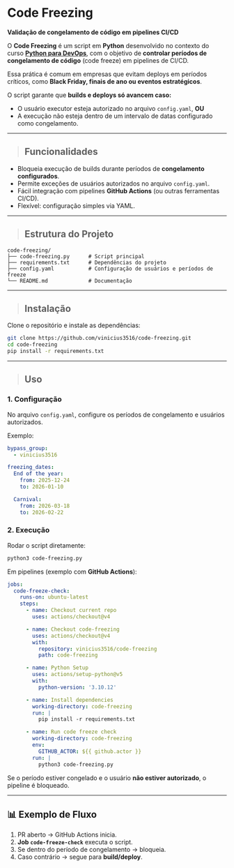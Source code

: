 # Code Freezing

**Validação de congelamento de código em pipelines CI/CD**

O **Code Freezing** é um script em **Python** desenvolvido no contexto do curso [**Python para DevOps**](https://www.udemy.com/course/python-para-devops/?couponCode=KEEPLEARNINGBR), com o objetivo de **controlar períodos de congelamento de código** (code freeze) em pipelines de CI/CD.

Essa prática é comum em empresas que evitam deploys em períodos críticos, como **Black Friday, finais de ano ou eventos estratégicos**.

O script garante que **builds e deploys só avancem caso:**

- O usuário executor esteja autorizado no arquivo `config.yaml`, **OU**
- A execução não esteja dentro de um intervalo de datas configurado como congelamento.

---

> ## Funcionalidades

- Bloqueia execução de builds durante períodos de **congelamento configurados**.
- Permite exceções de usuários autorizados no arquivo `config.yaml`.
- Fácil integração com pipelines **GitHub Actions** (ou outras ferramentas CI/CD).
- Flexível: configuração simples via YAML.

---

> ## Estrutura do Projeto

```
code-freezing/
├── code-freezing.py      # Script principal
├── requirements.txt      # Dependências do projeto
├── config.yaml           # Configuração de usuários e períodos de freeze
└── README.md             # Documentação
```

---

> ## Instalação

Clone o repositório e instale as dependências:

```bash
git clone https://github.com/vinicius3516/code-freezing.git
cd code-freezing
pip install -r requirements.txt
```

---

> ## Uso

### 1. Configuração

No arquivo `config.yaml`, configure os períodos de congelamento e usuários autorizados.

Exemplo:

```yaml
bypass_group:
  - vinicius3516

freezing_dates:
  End of the year:
    from: 2025-12-24
    to: 2026-01-10

  Carnival:
    from: 2026-03-18
    to: 2026-02-22
```

### 2. Execução

Rodar o script diretamente:

```bash
python3 code-freezing.py
```

Em pipelines (exemplo com **GitHub Actions**):

```yaml
jobs:
  code-freeze-check:
    runs-on: ubuntu-latest
    steps:
      - name: Checkout current repo
        uses: actions/checkout@v4

      - name: Checkout code-freezing
        uses: actions/checkout@v4
        with:
          repository: vinicius3516/code-freezing
          path: code-freezing

      - name: Python Setup
        uses: actions/setup-python@v5
        with:
          python-version: '3.10.12'

      - name: Install dependencies
        working-directory: code-freezing
        run: |
          pip install -r requirements.txt

      - name: Run code freeze check
        working-directory: code-freezing
        env:
          GITHUB_ACTOR: ${{ github.actor }}
        run: |
          python3 code-freezing.py
```

Se o período estiver congelado e o usuário **não estiver autorizado**, o pipeline é bloqueado.

---

## 📊 Exemplo de Fluxo

1. PR aberto → GitHub Actions inicia.
2. **Job `code-freeze-check`** executa o script.
3. Se dentro do período de congelamento → bloqueia.
4. Caso contrário → segue para **build/deploy**.
